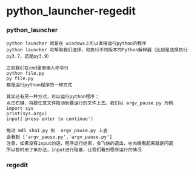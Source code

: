 # python_launcher-regedit

### python_launcher

    python launcher 就是在 windows上可以直接运行python的程序
    python launcher 可帮助我们选择，和执行不同版本的Python解释器（比如是选择执行py3.7，还是py3.9）
    
    之前我们在cmd里面输入命令行
    python file.py
    py file.py
    都是运行python程序的一种方式
    
    其实还有另一种方式，可以运行python程序：
    点击右键，将要任意文件拖动到要运行的文件上去，我们以 argv_pause.py 为例
    import sys
    print(sys.argv)
    input('press enter to continue')
    
    拖动 md5_sha1.py 到  argv_pause.py 上去
    会看到 ['argv_pause.py','argv_pause.py']
    注意，如果没有input的话，程序运行结束，会飞快的退出，在肉眼看起来就是闪退
    所以暂时用了笨办法，input进行阻塞，让我们看到程序运行的情况


### regedit
